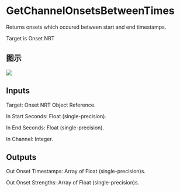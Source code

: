 # GetChannelOnsetsBetweenTimes

Returns onsets which occured between start and end timestamps.

Target is Onset NRT

## 图示

![]($-20221218-18082479.png)

## Inputs

Target: Onset NRT Object Reference.

In Start Seconds: Float (single-precision).

In End Seconds: Float (single-precision).

In Channel: Integer.  

## Outputs

Out Onset Timestamps: Array of Float (single-precision)s.

Out Onset Strengths: Array of Float (single-precision)s.

